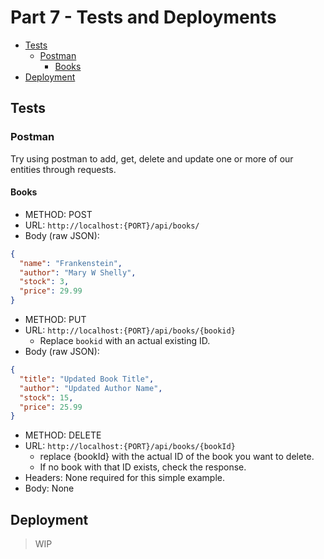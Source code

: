 # Part 7 - Tests and Deployments

<!--toc:start-->

- [Tests](#tests)
  - [Postman](#postman)
    - [Books](#books)
- [Deployment](#deployment)

<!--toc:end-->

## Tests

### Postman

Try using postman to add, get, delete and update one or more of our entities
through requests.

#### Books

- METHOD: POST
- URL: `http://localhost:{PORT}/api/books/`
- Body (raw JSON):

```json
{
  "name": "Frankenstein",
  "author": "Mary W Shelly",
  "stock": 3,
  "price": 29.99
}
```

- METHOD: PUT
- URL: `http://localhost:{PORT}/api/books/{bookid}`
  - Replace `bookid` with an actual existing ID.
- Body (raw JSON):

```json
{
  "title": "Updated Book Title",
  "author": "Updated Author Name",
  "stock": 15,
  "price": 25.99
}
```

- METHOD: DELETE
- URL: `http://localhost:{PORT}/api/books/{bookId}`
  - replace {bookId} with the actual ID of the book you want to delete.
  - If no book with that ID exists, check the response.
- Headers: None required for this simple example.
- Body: None

## Deployment

> WIP
